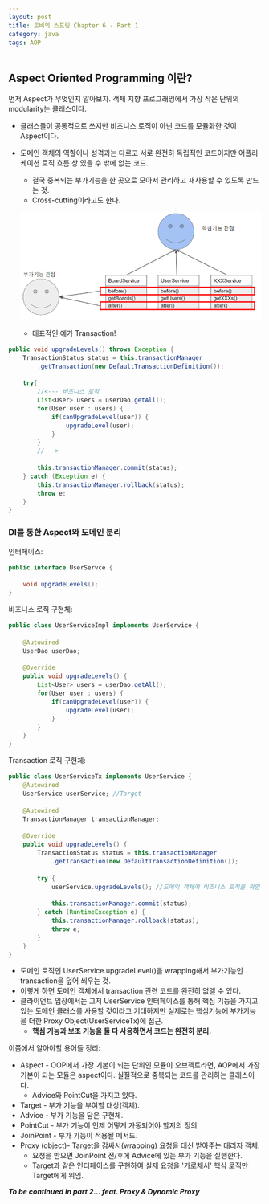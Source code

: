 ```yaml
---
layout: post
title: 토비의 스프링 Chapter 6 - Part 1
category: java
tags: AOP
---
```



## Aspect Oriented Programming 이란?

먼저 Aspect가 무엇인지 알아보자. 객체 지향 프로그래밍에서 가장 작은 단위의 modularity는 클래스이다.
- 클래스들이 공통적으로 쓰지만 비즈니스 로직이 아닌 코드를 모듈화한 것이 Aspect이다.
- 도메인 객체의 역할이나 성격과는 다르고 서로 완전히 독립적인 코드이지만 어플리케이션 로직 흐름 상 있을 수 밖에 없는 코드.
  - 결국 중복되는 부가기능을 한 곳으로 모아서 관리하고 재사용할 수 있도록 만드는 것.
  - Cross-cutting이라고도 한다.

  ![Cross-cutting](/assets/img/cross-cutting.png)
  - 대표적인 예가 Transaction!


```java
public void upgradeLevels() throws Exception {
    TransactionStatus status = this.transactionManager
        .getTransaction(new DefaultTransactionDefinition());

    try{
        //<--- 비즈니스 로직
        List<User> users = userDao.getAll();
        for(User user : users) {
            if(canUpgradeLevel(user)) {
                upgradeLevel(user);
            }
        }
        //--->

        this.transactionManager.commit(status);
    } catch (Exception e) {
        this.transactionManager.rollback(status);
        throw e;
    }
}
```

### DI를 통한 Aspect와 도메인 분리
인터페이스:
```java
public interface UserServce {

    void upgradeLevels();
}
```

비즈니스 로직 구현체:
```java
public class UserServiceImpl implements UserService {

    @Autowired
    UserDao userDao;

    @Override
    public void upgradeLevels() {
        List<User> users = userDao.getAll();
        for(User user : users) {
            if(canUpgradeLevel(user)) {
                upgradeLevel(user);
            }
        }
    }
}
```

Transaction 로직 구현체:
```java
public class UserServiceTx implements UserService {
    @Autowired
    UserService userService; //Target

    @Autowired
    TransactionManager transactionManager;

    @Override
    public void upgradeLevels() {
        TransactionStatus status = this.transactionManager
            .getTransaction(new DefaultTransactionDefinition());

        try {
            userService.upgradeLevels(); //도메익 객체에 비즈니스 로직을 위임

            this.transactionManager.commit(status);
        } catch (RuntimeException e) {
            this.transactionManager.rollback(status);
            throw e;
        }
    }
}
```

- 도메인 로직인 UserService.upgradeLevel()을 wrapping해서 부가기능인 transaction을 덮어 씌우는 것.
- 이렇게 하면 도메인 객체에서 transaction 관련 코드를 완전히 없앨 수 있다.
- 클라이언트 입장에서는 그저 UserService 인터페이스를 통해 핵심 기능을 가지고 있는 도메인 클래스를 사용할 것이라고 기대하지만 실제로는 핵심기능에 부가기능을 더한 Proxy Object(UserServiceTx)에 접근.
  - **핵심 기능과 보조 기능을 둘 다 사용하면서 코드는 완전히 분리.**

이쯤에서 알아야할 용어들 정리:
- Aspect - OOP에서 가장 기본이 되는 단위인 모듈이 오브젝트라면, AOP에서 가장 기본이 되는 모듈은 aspect이다. 실질적으로 중복되는 코드를 관리하는 클래스이다.
  - Advice와 PointCut을 가지고 있다.
- Target - 부가 기능을 부여할 대상(객체).
- Advice - 부가 기능을 담은 구현체.
- PointCut - 부가 기능이 언제 어떻게 가동되어야 할지의 정의
- JoinPoint - 부가 기능이 적용될 메서드.
- Proxy (object)- Target을 감싸서(wrapping) 요청을 대신 받아주는 대리자 객체.
  - 요청을 받으면 JoinPoint 전/후에 Advice에 있는 부가 기능을 실행한다.
  - Target과 같은 인터페이스를 구현하여 실제 요청을 '가로채서' 핵심 로직만 Target에게 위임.


***To be continued in part 2... feat. Proxy & Dynamic Proxy***
